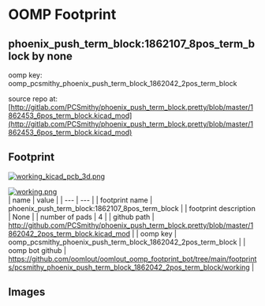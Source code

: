 # OOMP Footprint  
## phoenix_push_term_block:1862107_8pos_term_block  by none  
  
oomp key: oomp_pcsmithy_phoenix_push_term_block_1862042_2pos_term_block  
  
source repo at: [http://gitlab.com/PCSmithy/phoenix_push_term_block.pretty/blob/master/1862453_6pos_term_block.kicad_mod](http://gitlab.com/PCSmithy/phoenix_push_term_block.pretty/blob/master/1862453_6pos_term_block.kicad_mod)  
## Footprint  
  
[![working_kicad_pcb_3d.png](working_kicad_pcb_3d_600.png)](working_kicad_pcb_3d.png)  
  
[![working.png](working_600.png)](working.png)  
| name | value | 
| --- | --- | 
| footprint name | phoenix_push_term_block:1862107_8pos_term_block | 
| footprint description | None | 
| number of pads | 4 | 
| github path | http://github.com/PCSmithy/phoenix_push_term_block.pretty/blob/master/1862042_2pos_term_block.kicad_mod | 
| oomp key | oomp_pcsmithy_phoenix_push_term_block_1862042_2pos_term_block | 
| oomp bot github | https://github.com/oomlout/oomlout_oomp_footprint_bot/tree/main/footprints/pcsmithy_phoenix_push_term_block_1862042_2pos_term_block/working | 
## Images  
